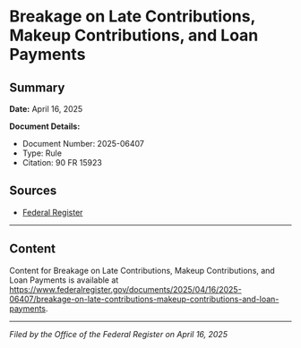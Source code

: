 # Breakage on Late Contributions, Makeup Contributions, and Loan Payments

## Summary

**Date:** April 16, 2025

**Document Details:**
- Document Number: 2025-06407
- Type: Rule
- Citation: 90 FR 15923

## Sources
- [Federal Register](https://www.federalregister.gov/documents/2025/04/16/2025-06407/breakage-on-late-contributions-makeup-contributions-and-loan-payments)

---

## Content

Content for Breakage on Late Contributions, Makeup Contributions, and Loan Payments is available at https://www.federalregister.gov/documents/2025/04/16/2025-06407/breakage-on-late-contributions-makeup-contributions-and-loan-payments.

---

*Filed by the Office of the Federal Register on April 16, 2025*
